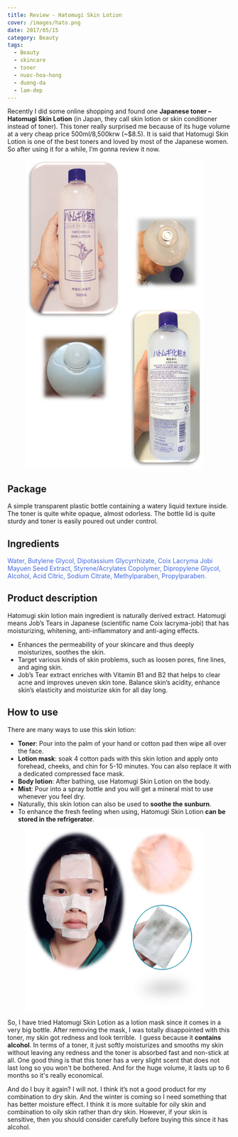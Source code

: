 ```yaml
---
title: Review - Hatomugi Skin Lotion
cover: /images/hato.png
date: 2017/05/15
category: Beauty
tags:
  - Beauty
  - skincare
  - toner
  - nuoc-hoa-hong
  - duong-da
  - lam-dep
---
```


Recently I did some online shopping and found one **Japanese toner – Hatomugi Skin Lotion** (in Japan, they call skin lotion or skin conditioner instead of toner). This toner really surprised me because of its huge volume at a very cheap price 500ml/8,500krw (~$8.5). It is said that Hatomugi Skin Lotion is one of the best toners and loved by most of the Japanese women. So after using it for a while, I’m gonna review it now.


<figure style="width: 400px" class="align-center">
  <img src="./hato-1.png" alt="">
  <figcaption></figcaption>
</figure>

## Package
A simple transparent plastic bottle containing a watery liquid texture inside. The toner is quite white opaque, almost odorless. The bottle lid is quite sturdy and toner is easily poured out under control.


## Ingredients

<span style="color:royalblue"> Water, Butylene Glycol, Dipotassium Glycyrrhizate, Coix Lacryma Jobi Mayuen Seed Extract, Styrene/Acrylates Copolymer, Dipropylene Glycol, Alcohol, Acid Citric, Sodium Citrate, Methylparaben, Propylparaben. </span>


## Product description

Hatomugi skin lotion main ingredient is naturally derived extract. Hatomugi means Job’s Tears in Japanese (scientific name Coix lacryma-jobi) that has moisturizing, whitening, anti-inflammatory and anti-aging effects.


  * Enhances the permeability of your skincare and thus deeply moisturizes, soothes the skin.
  * Target various kinds of skin problems, such as loosen pores, fine lines, and aging skin.
  * Job’s Tear extract enriches with Vitamin B1 and B2 that helps to clear acne and improves uneven skin tone.
Balance skin’s acidity, enhance skin’s elasticity and moisturize skin for all day long.


## How to use
There are many ways to use this skin lotion:
  * **Toner**: Pour into the palm of your hand or cotton pad then wipe all over the face.
  * **Lotion mask**: soak 4 cotton pads with this skin lotion and apply onto forehead, cheeks, and chin for 5-10 minutes. You can also replace it with a dedicated compressed face mask.
  * **Body lotion**: After bathing, use Hatomugi Skin Lotion on the body.
  * **Mist**: Pour into a spray bottle and you will get a mineral mist to use whenever you feel dry.
  * Naturally, this skin lotion can also be used to **soothe the sunburn**.
  * To enhance the fresh feeling when using, Hatomugi Skin Lotion **can be stored in the refrigerator**.


<figure style="width: 400px" class="align-center">
  <img src="./hato-2.png" alt="">
  <figcaption></figcaption>
</figure>

So, I have tried Hatomugi Skin Lotion as a lotion mask since it comes in a very big bottle. After removing the mask, I was totally disappointed with this toner, my skin got redness and look terrible.  I guess because it **contains alcohol**. In terms of a toner, it just softly moisturizes and smooths my skin without leaving any redness and the toner is absorbed fast and non-stick at all. One good thing is that this toner has a very slight scent that does not last long so you won't be bothered. And for the huge volume, it lasts up to 6 months so it's really economical.


And do I buy it again? I will not. I think it’s not a good product for my combination to dry skin. And the winter is coming so I need something that has better moisture effect. I think it is more suitable for oily skin and combination to oily skin rather than dry skin. However, if your skin is sensitive, then you should consider carefully before buying this since it has alcohol.
